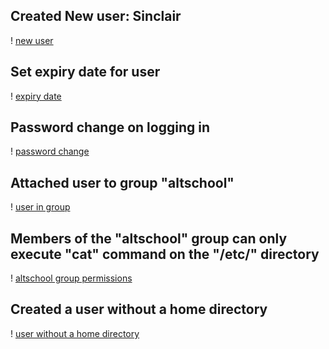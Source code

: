 ## Created New user: Sinclair
! [new user](/media/create-user.png)

## Set expiry date for user

! [expiry date](/media/expiry-date-for-user.png)

## Password change on logging in

! [password change](/media/force-user-to-change-password-on-next-login.png)

## Attached user to group "altschool"

! [user in group](/media/add-user-to-altschool-group.png)

## Members of the "altschool" group can only execute "cat" command on the "/etc/" directory

! [altschool group permissions](/media/altschool-group-configuration.png)

## Created a user without a home directory

! [user without a home directory](/media/user-without-home-directory.png)
